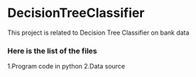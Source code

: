 # DecisionTreeClassifier
This project is related to Decision Tree Classifier on bank data

### Here is the list of the files
1.Program code in python
2.Data source

